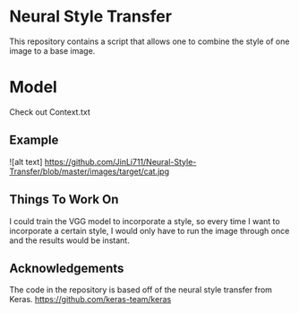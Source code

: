 # Neural Style Transfer

This repository contains a script that allows one to combine the style of one image to a base image.

# Model

Check out Context.txt

## Example

![alt text] https://github.com/JinLi711/Neural-Style-Transfer/blob/master/images/target/cat.jpg

## Things To Work On

I could train the VGG model to incorporate a style, so every time I want to incorporate a certain style, I would only have to run the image through once and the results would be instant.

## Acknowledgements

The code in the repository is based off of the neural style transfer from Keras.
https://github.com/keras-team/keras
